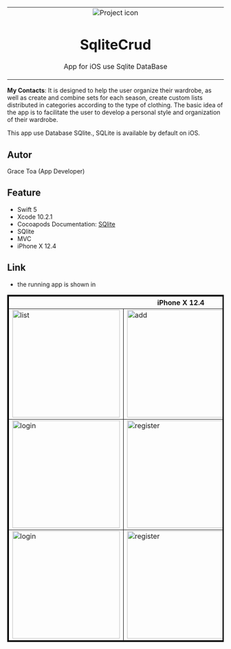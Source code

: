 
<table align="center"><tr><td align="center" width="9999">
<img src="https://user-images.githubusercontent.com/10947013/64476206-76301500-d18c-11e9-815e-680fd84a43b0.jpg" align="center"  alt="Project icon">

# SqliteCrud

App for iOS use Sqlite DataBase
</td></tr></table>


<strong>My Contacts</strong>: It is designed to help the user organize their wardrobe, as well as create and combine sets for each season, create custom lists distributed in categories according to the type of clothing.
The basic idea of the app is to facilitate the user to develop a personal style and organization of their wardrobe.

This app use Database SQlite., SQLite is available by default on iOS.

## Autor
Grace Toa  (App Developer)
 
## Feature
- Swift 5
- Xcode 10.2.1 
- Cocoapods Documentation: [SQlite](http://cocoadocs.org/docsets/SQLite.swift/0.11.3/)
- SQlite
- MVC
- iPhone X 12.4

 ## Link
 - the running app is shown in

<table border="3" bordercolor="black" align="center">
    <tr>
        <th colspan="3">iPhone X 12.4</th> 
    </tr>
    <tr>
        <td><img src="https://user-images.githubusercontent.com/10947013/64476545-1176b980-d190-11e9-8685-27c25681cc0a.png"             width="250" alt="list"></td>
        <td><img src="https://user-images.githubusercontent.com/10947013/64476480-809fde00-d18f-11e9-8036-61ef7c4e415d.png"             width="250" alt="add"></td>
        <td><img src="https://user-images.githubusercontent.com/10947013/64476508-b2b14000-d18f-11e9-8b3f-05636175d5a7.png"              width="250" alt="list"></td>     
    </tr>
     <tr>
        <td><img src="https://user-images.githubusercontent.com/10947013/64476552-2ce1c480-d190-11e9-8b29-786bcc3c152e.png"             width="250" alt="login"></td>
        <td><img src="https://user-images.githubusercontent.com/10947013/64476565-45ea7580-d190-11e9-8c16-7074acd90f2b.png"             width="250" alt="register"></td>
        <td><img src="https://user-images.githubusercontent.com/10947013/64476573-5dc1f980-d190-11e9-89b7-1c591aed95b0.png"              width="250" alt="profile"></td>     
    </tr>
      <tr>
        <td><img src="https://user-images.githubusercontent.com/10947013/64476581-74685080-d190-11e9-8865-9a7e40f74ef1.png"             width="250" alt="login"></td>
        <td><img src="https://user-images.githubusercontent.com/10947013/64476585-8a761100-d190-11e9-8f54-c13fde7a5be2.png"             width="250" alt="register"></td>
        <td><img src=""></td>     
    </tr>
    
</table>
